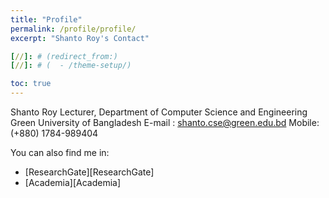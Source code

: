 ```yaml
---
title: "Profile"
permalink: /profile/profile/
excerpt: "Shanto Roy's Contact"

[//]: # (redirect_from:)
[//]: # (  - /theme-setup/)

toc: true
---
```


Shanto Roy
Lecturer, Department of Computer Science and Engineering
Green University of Bangladesh
E-mail : shanto.cse@green.edu.bd
Mobile: (+880) 1784-989404

You can also find me in:

* [ResearchGate][ResearchGate]
* [Academia][Academia]
